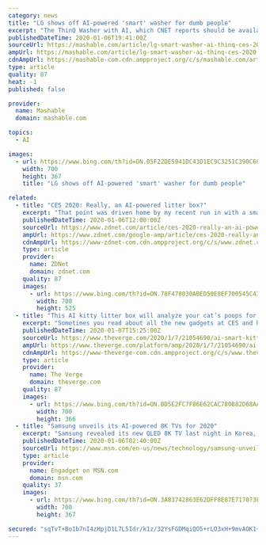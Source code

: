```yaml
---
category: news
title: "LG shows off AI-powered 'smart' washer for dumb people"
excerpt: "The ThinQ Washer with AI, which CNET reports should be available for purchase in the U.S. sometime within the first two quarters of this year, purports to change the laundry game with its artificial intelligence system. And just what does this system do, you ask? It determines what kind of cycle to run based on what type of materials are placed ..."
publishedDateTime: 2020-01-06T19:41:00Z
sourceUrl: https://mashable.com/article/lg-smart-washer-ai-thinq-ces-2020/
ampUrl: https://mashable.com/article/lg-smart-washer-ai-thinq-ces-2020.amp
cdnAmpUrl: https://mashable-com.cdn.ampproject.org/c/s/mashable.com/article/lg-smart-washer-ai-thinq-ces-2020.amp
type: article
quality: 87
heat: -1
published: false

provider:
  name: Mashable
  domain: mashable.com

topics:
  - AI

images:
  - url: https://www.bing.com/th?id=ON.05F22DE5941DC43D1EC9C3251C390C60
    width: 700
    height: 367
    title: "LG shows off AI-powered 'smart' washer for dumb people"

related:
  - title: "CES 2020: Really, an AI-powered litter box?"
    excerpt: "That point was driven home by my recent run in with a smart, self-cleaning litter box from iKuddle. The company, which develops pet-centric AI Internet of Things (AIoT) smart devices, is following up the litter box by announcing the launch of its AI-powered iKuddle Water Fountain and iKuddle Auto Feeder, and is unveiling the first health and ..."
    publishedDateTime: 2020-01-06T12:00:00Z
    sourceUrl: https://www.zdnet.com/article/ces-2020-really-an-ai-powered-litter-box/
    ampUrl: https://www.zdnet.com/google-amp/article/ces-2020-really-an-ai-powered-litter-box/
    cdnAmpUrl: https://www-zdnet-com.cdn.ampproject.org/c/s/www.zdnet.com/google-amp/article/ces-2020-really-an-ai-powered-litter-box/
    type: article
    provider:
      name: ZDNet
      domain: zdnet.com
    quality: 87
    images:
      - url: https://www.bing.com/th?id=ON.78F478030ABED50E8EF700545C43C653
        width: 700
        height: 525
  - title: "This AI kitty litter box will analyze your cat’s poops for some reason"
    excerpt: "Sometimes you read about all the new gadgets at CES and have FOMO because you’re not there, and other times you read about an AI cat litter box. LuluPet says that it has the world’s first litter box with “built-in stool and urine image recognition” to analyze cats’... deposits. The goal of the Taiwan-based company’s gadget is to ..."
    publishedDateTime: 2020-01-07T15:25:00Z
    sourceUrl: https://www.theverge.com/2020/1/7/21054690/ai-smart-kitty-litter-box-cats-poop-pee-ces-health
    ampUrl: https://www.theverge.com/platform/amp/2020/1/7/21054690/ai-smart-kitty-litter-box-cats-poop-pee-ces-health
    cdnAmpUrl: https://www-theverge-com.cdn.ampproject.org/c/s/www.theverge.com/platform/amp/2020/1/7/21054690/ai-smart-kitty-litter-box-cats-poop-pee-ces-health
    type: article
    provider:
      name: The Verge
      domain: theverge.com
    quality: 87
    images:
      - url: https://www.bing.com/th?id=ON.BD5E2FC7F86E62CAC780B82D68AACCC0
        width: 700
        height: 366
  - title: "Samsung unveils its AI-powered 8K TVs for 2020"
    excerpt: "Samsung revealed its new QLED 8K TV last night in Korea, and now the US unveiling is under way. We already heard about interesting features like its \"digital butler\" that will control other devices, including older stuff that can't connect to networks using an IR blaster,"
    publishedDateTime: 2020-01-06T02:40:00Z
    sourceUrl: https://www.msn.com/en-us/news/technology/samsung-unveils-its-ai-powered-8k-tvs-for-2020/ar-BBYE2TB
    type: article
    provider:
      name: Engadget on MSN.com
      domain: msn.com
    quality: 37
    images:
      - url: https://www.bing.com/th?id=ON.3A83742863E62DFF8E87E717073FF70F
        width: 700
        height: 367

secured: "sqTvT+Bo1b7nI4zHpjD1L7L5Idr/k1z/32YsFGDMqiQO5+rLO3xH+9mvAOK1+OlLFWBFfgkfEot1t62361ak2+6idbO6AtBumJvr7xnDF18IxUw/SyipujagYrlVNc+4ojvPPb2uxOXStmP7Wcf9f1NFtoqOAdo1QlJXdMPLuLwjKDTv4+ZyulOlvP1DtmgkZYahwC6ygzoNGPKU08a2M7SbOJJrUjA/tgIb9G3+GN9joX0rlKjv8XinuR+qpPqE27pcEOKWj2iWBK11GAD7pg==;zei1OBGP9ScfGSeV0FtSGQ=="
---
```


